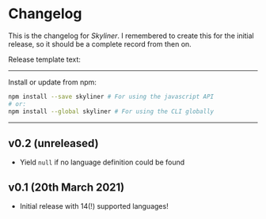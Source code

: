 # Changelog
This is the changelog for _Skyliner_. I remembered to create this for the initial release, so it should be a complete record from then on.

Release template text:

-----

Install or update from npm:

```bash
npm install --save skyliner # For using the javascript API
# or:
npm install --global skyliner # For using the CLI globally
```

-----


## v0.2 (unreleased)
 - Yield `null` if no language definition could be found


## v0.1 (20th March 2021)
 - Initial release with 14(!) supported languages!
